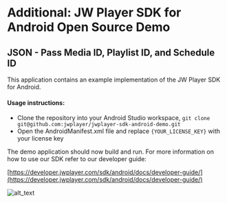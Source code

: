 # Additional: JW Player SDK for Android Open Source Demo
## JSON - Pass Media ID, Playlist ID, and Schedule ID

This application contains an example implementation of the JW Player SDK for Android.

#### Usage instructions:

-	Clone the repository into your Android Studio workspace, 
  `git clone git@github.com:jwplayer/jwplayer-sdk-android-demo.git`
-	Open the AndroidManifest.xml file and replace `{YOUR_LICENSE_KEY}` with your license key

The demo application should now build and run. 
For more information on how to use our SDK refer to our developer guide:

[https://developer.jwplayer.com/sdk/android/docs/developer-guide/](https://developer.jwplayer.com/sdk/android/docs/developer-guide/)

![alt_text](https://s3.amazonaws.com/qa.jwplayer.com/~hyunjoo/android/github/v352-json.png)
